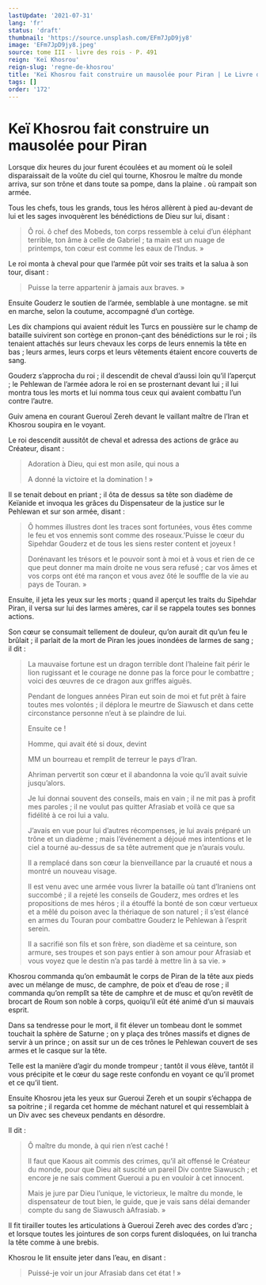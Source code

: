 ```yaml
---
lastUpdate: '2021-07-31'
lang: 'fr'
status: 'draft'
thumbnail: 'https://source.unsplash.com/EFm7JpD9jy8'
image: 'EFm7JpD9jy8.jpeg'
source: tome III - livre des rois - P. 491
reign: 'Keï Khosrou'
reign-slug: 'regne-de-khosrou'
title: 'Keï Khosrou fait construire un mausolée pour Piran | Le Livre des Rois | Shâhnâmeh'
tags: []
order: '172'
---
```


<!-- LTeX: language=fr -->

# Keï Khosrou fait construire un mausolée pour Piran

Lorsque dix heures du jour furent écoulées et au moment où le soleil disparaissait de la voûte du ciel qui tourne, Khosrou le maître du monde arriva, sur son trône et dans toute sa pompe, dans la plaine
. où rampait son armée.

Tous les chefs, tous les grands, tous les héros allèrent à pied au-devant de lui et les sages invoquèrent les bénédictions de Dieu sur lui, disant :

> Ô roi. ô chef des Mobeds, ton corps ressemble à celui d’un éléphant terrible, ton âme à celle de Gabriel ; ta main est un nuage de printemps, ton cœur est comme les eaux de l’Indus. »

Le roi monta à cheval pour que l’armée pût voir ses traits et la salua à son tour, disant :

> Puisse la terre appartenir à jamais aux braves. »

Ensuite Gouderz le soutien de l’armée, semblable à une montagne. se mit en marche, selon la coutume, accompagné d’un cortège.

Les dix champions qui avaient réduit les Turcs en poussière sur le champ de bataille suivirent son cortège en pronon-çant des bénédictions sur le roi ; ils tenaient attachés sur leurs chevaux les corps de leurs ennemis la tête en bas ; leurs armes, leurs corps et leurs vêtements étaient encore couverts de sang.

Gouderz s’approcha du roi ; il descendit de cheval d’aussi loin qu’il l’aperçut ; le Pehlewan de l’armée adora le roi en se prosternant devant lui ; il lui montra tous les morts et lui nomma tous ceux qui avaient combattu l’un contre l’autre.

Guiv amena en courant Guerouî Zereh devant le vaillant maître de l’Iran et Khosrou soupira en le voyant.

Le roi descendit aussitôt de cheval et adressa des actions de grâce au Créateur, disant :

> Adoration à Dieu, qui est mon asile, qui nous a
>
> 
>
> A donné la victoire et la domination ! »

Il se tenait debout en priant ; il ôta de dessus sa tête son diadème de Keïanide et invoqua les grâces du Dispensateur de la justice sur le Pehlewan et sur son armée, disant :

> Ô hommes illustres dont les traces sont fortunées, vous êtes comme le feu et vos ennemis sont comme des roseaux.’Puisse le cœur du Sipehdar Gouderz et de tous les siens rester content et joyeux !
>
> Dorénavant les trésors et le pouvoir sont à moi et à vous et rien de ce que peut donner ma main droite ne vous sera refusé ; car vos âmes et vos corps ont été ma rançon et vous avez ôté le souffle de la vie au pays de Touran. »

Ensuite, il jeta les yeux sur les morts ; quand il aperçut les traits du Sipehdar Piran, il versa sur lui des larmes amères, car il se rappela toutes ses bonnes actions.

Son cœur se consumait tellement de douleur, qu’on aurait dit qu’un feu le brûlait ; il parlait de la mort de Piran les joues inondées de larmes de sang ; il dit :

> La mauvaise fortune est un dragon terrible dont l’haleine fait périr le lion rugissant et le courage ne donne pas la force pour le combattre ; voici des œuvres de ce dragon aux griffes aiguës.
>
> Pendant de longues années Piran eut soin de moi et fut prêt à faire toutes mes volontés ; il déplora le meurtre de Siawusch et dans cette circonstance personne n’eut à se plaindre de lui.
>
> Ensuite ce !
>
> Homme, qui avait été si doux, devint
>
> MM un bourreau et remplit de terreur le pays d’Iran.
>
> Ahriman pervertit son cœur et il abandonna la voie qu’il avait suivie jusqu’alors.
>
> Je lui donnai souvent des conseils, mais en vain ; il ne mit pas à profit mes paroles ; il ne voulut pas quitter Afrasiab et voilà ce que sa fidélité à ce roi lui a valu.
>
> J’avais en vue pour lui d’autres récompenses, je lui avais préparé un trône et un diadème ; mais l’événement a déjoué mes intentions et le ciel a tourné au-dessus de sa tête autrement que je n’aurais voulu.
>
> Il a remplacé dans son cœur la bienveillance par la cruauté et nous a montré un nouveau visage.
>
> Il est venu avec une armée vous livrer la bataille où tant d’Iraniens ont succombé ; il a rejeté les conseils de Gouderz, mes ordres et les propositions de mes héros ; il a étouffé la bonté de son cœur vertueux et a mêlé du poison avec la thériaque de son naturel ; il s’est élancé en armes du Touran pour combattre Gouderz le Pehlewan à l’esprit serein.
>
> Il a sacrifié son fils et son frère, son diadème et sa ceinture, son armure, ses troupes et son pays entier à son amour pour Afrasiab et vous voyez que le destin n’a pas tardé à mettre lin à sa vie. »

Khosrou commanda qu’on embaumât le corps de Piran de la tête aux pieds avec un mélange de musc, de camphre, de poix et d’eau de rose ; il commanda qu’on remplît sa tête de camphre et de musc et qu’on revêtît de brocart de Roum son noble à corps, quoiqu’il eût été animé d’un si mauvais esprit.

Dans sa tendresse pour le mort, il fit élever un tombeau dont le sommet touchait la sphère de Saturne ; on y plaça des trônes massifs et dignes de servir à un prince ; on assit sur un de ces trônes le Pehlewan couvert de ses armes et le casque sur la tête.

Telle est la manière d’agir du monde trompeur ; tantôt il vous élève, tantôt il vous précipite et le cœur du sage reste confondu en voyant ce qu’il promet et ce qu’il tient.

Ensuite Khosrou jeta les yeux sur Gueroui Zereh et un soupir s’échappa de sa poitrine ; il regarda cet homme de méchant naturel et qui ressemblait à un Div avec ses cheveux pendants en désordre.

Il dit :

> Ô maître du monde, à qui rien n’est caché !
>
> Il faut que Kaous ait commis des crimes, qu’il ait offensé le Créateur du monde, pour que Dieu ait suscité un pareil Div contre Siawusch ; et encore je ne sais comment Gueroui a pu en vouloir à cet innocent.
>
> Mais je jure par Dieu l’unique, le victorieux, le maître du monde, le dispensateur de tout bien, le guide, que je vais sans délai demander compte du sang de Siawusch àAfrasiab. »

Il fit tirailler toutes les articulations à Gueroui Zereh avec des cordes d’arc ; et lorsque toutes les jointures de son corps furent disloquées, on lui trancha la tête comme à une brebis.

Khosrou le lit ensuite jeter dans l’eau, en disant :

> Puissé-je voir un jour Afrasiab dans cet état ! »
